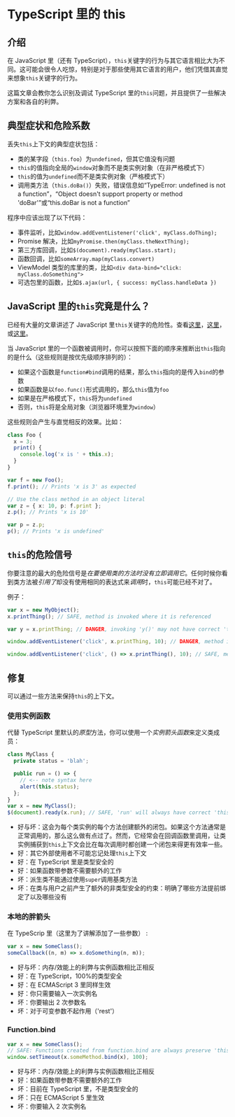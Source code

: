 # TypeScript 里的 this

## 介绍

在 JavaScript 里（还有 TypeScript），`this`关键字的行为与其它语言相比大为不同。这可能会很令人吃惊，特别是对于那些使用其它语言的用户，他们凭借其直觉来想象`this`关键字的行为。

这篇文章会教你怎么识别及调试 TypeScript 里的`this`问题，并且提供了一些解决方案和各自的利弊。

## 典型症状和危险系数

丢失`this`上下文的典型症状包括：

- 类的某字段（`this.foo`）为`undefined`，但其它值没有问题
- `this`的值指向全局的`window`对象而不是类实例对象（在非严格模式下）
- `this`的值为`undefined`而不是类实例对象（严格模式下）
- 调用类方法（`this.doBa()`）失败，错误信息如“TypeError: undefined is not a function”，“Object doesn't support property or method 'doBar'”或“this.doBar is not a function”

程序中应该出现了以下代码：

- 事件监听，比如`window.addEventListener('click', myClass.doThing);`
- Promise 解决，比如`myPromise.then(myClass.theNextThing);`
- 第三方库回调，比如`$(document).ready(myClass.start);`
- 函数回调，比如`someArray.map(myClass.convert)`
- ViewModel 类型的库里的类，比如`<div data-bind="click: myClass.doSomething">`
- 可选包里的函数，比如`$.ajax(url, { success: myClass.handleData })`

## JavaScript 里的`this`究竟是什么？

已经有大量的文章讲述了 JavaScript 里`this`关键字的危险性。查看[这里](http://www.quirksmode.org/js/this.html)，[这里](http://javascriptissexy.com/understand-javascripts-this-with-clarity-and-master-it/)，或[这里](http://bjorn.tipling.com/all-this)。

当 JavaScript 里的一个函数被调用时，你可以按照下面的顺序来推断出`this`指向的是什么（这些规则是按优先级顺序排列的）：

- 如果这个函数是`function#bind`调用的结果，那么`this`指向的是传入`bind`的参数
- 如果函数是以`foo.func()`形式调用的，那么`this`值为`foo`
- 如果是在严格模式下，`this`将为`undefined`
- 否则，`this`将是全局对象（浏览器环境里为`window`）

这些规则会产生与直觉相反的效果。比如：

```typescript
class Foo {
  x = 3;
  print() {
    console.log('x is ' + this.x);
  }
}

var f = new Foo();
f.print(); // Prints 'x is 3' as expected

// Use the class method in an object literal
var z = { x: 10, p: f.print };
z.p(); // Prints 'x is 10'

var p = z.p;
p(); // Prints 'x is undefined'
```

## `this`的危险信号

你要注意的最大的危险信号是*在要使用类的方法时没有立即调用它*。任何时候你看到类方法被*引用了*却没有使用相同的表达式来*调用*时，`this`可能已经不对了。

例子：

```typescript
var x = new MyObject();
x.printThing(); // SAFE, method is invoked where it is referenced

var y = x.printThing; // DANGER, invoking 'y()' may not have correct 'this'

window.addEventListener('click', x.printThing, 10); // DANGER, method is not invoked where it is referenced

window.addEventListener('click', () => x.printThing(), 10); // SAFE, method is invoked in the same expression
```

## 修复

可以通过一些方法来保持`this`的上下文。

### 使用实例函数

代替 TypeScript 里默认的*原型*方法，你可以使用一个*实例箭头函数*来定义类成员：

```typescript
class MyClass {
  private status = 'blah';

  public run = () => {
    // <-- note syntax here
    alert(this.status);
  };
}
var x = new MyClass();
$(document).ready(x.run); // SAFE, 'run' will always have correct 'this'
```

- 好与坏：这会为每个类实例的每个方法创建额外的闭包。如果这个方法通常是正常调用的，那么这么做有点过了。然而，它经常会在回调函数里调用，让类实例捕获到`this`上下文会比在每次调用时都创建一个闭包来得更有效率一些。
- 好：其它外部使用者不可能忘记处理`this`上下文
- 好：在 TypeScript 里是类型安全的
- 好：如果函数带参数不需要额外的工作
- 坏：派生类不能通过使用`super`调用基类方法
- 坏：在类与用户之前产生了额外的非类型安全的约束：明确了哪些方法提前绑定了以及哪些没有

### 本地的胖箭头

在 TypeScrip 里（这里为了讲解添加了一些参数） :

```typescript
var x = new SomeClass();
someCallback((n, m) => x.doSomething(n, m));
```

- 好与坏：内存/效能上的利弊与实例函数相比正相反
- 好：在 TypeScript，100%的类型安全
- 好：在 ECMAScript 3 里同样生效
- 好：你只需要输入一次实例名
- 坏：你要输出 2 次参数名
- 坏：对于可变参数不起作用（'rest'）

### Function.bind

```typescript
var x = new SomeClass();
// SAFE: Functions created from function.bind are always preserve 'this'
window.setTimeout(x.someMethod.bind(x), 100);
```

- 好与坏：内存/效能上的利弊与实例函数相比正相反
- 好：如果函数带参数不需要额外的工作
- 坏：目前在 TypeScript 里，不是类型安全的
- 坏：只在 ECMAScript 5 里生效
- 坏：你要输入 2 次实例名
